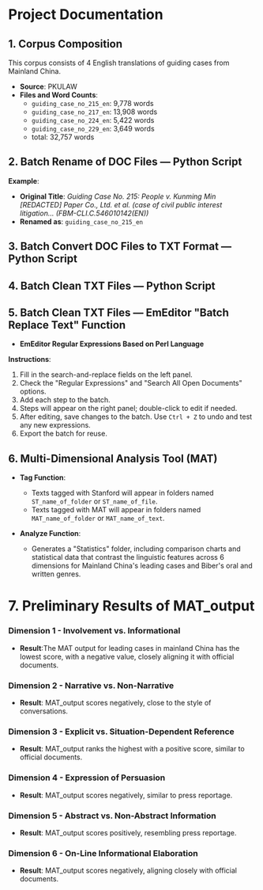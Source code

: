 # Project Documentation

## 1. Corpus Composition

This corpus consists of 4 English translations of guiding cases from Mainland China.

- **Source**: PKULAW
- **Files and Word Counts**:
  - `guiding_case_no_215_en`: 9,778 words
  - `guiding_case_no_217_en`: 13,908 words
  - `guiding_case_no_224_en`: 5,422 words
  - `guiding_case_no_229_en`: 3,649 words
  - total: 32,757 words

## 2. Batch Rename of DOC Files — Python Script

**Example**:
- **Original Title**: *Guiding Case No. 215: People v. Kunming Min [REDACTED] Paper Co., Ltd. et al. (case of civil public interest litigation... (FBM-CLI.C.546010142(EN))*
- **Renamed as**: `guiding_case_no_215_en`

## 3. Batch Convert DOC Files to TXT Format — Python Script

## 4. Batch Clean TXT Files — Python Script

## 5. Batch Clean TXT Files — EmEditor "Batch Replace Text" Function

- **EmEditor Regular Expressions Based on Perl Language**

**Instructions**:
1. Fill in the search-and-replace fields on the left panel.
2. Check the "Regular Expressions" and "Search All Open Documents" options.
3. Add each step to the batch.
4. Steps will appear on the right panel; double-click to edit if needed.
5. After editing, save changes to the batch. Use `Ctrl + Z` to undo and test any new expressions.
6. Export the batch for reuse.

## 6. Multi-Dimensional Analysis Tool (MAT)

- **Tag Function**:
  - Texts tagged with Stanford will appear in folders named `ST_name_of_folder` or `ST_name_of_file`.
  - Texts tagged with MAT will appear in folders named `MAT_name_of_folder` or `MAT_name_of_text`.

- **Analyze Function**:
  - Generates a "Statistics" folder, including comparison charts and statistical data that contrast the linguistic features across 6 dimensions for Mainland China's leading cases and Biber's oral and written genres.

# 7. Preliminary Results of MAT_output

### Dimension 1 - Involvement vs. Informational
- **Result**:The MAT output for leading cases in mainland China has the lowest score, with a negative value, closely aligning it with official documents.

### Dimension 2 - Narrative vs. Non-Narrative
- **Result**: MAT_output scores negatively, close to the style of conversations.

### Dimension 3 - Explicit vs. Situation-Dependent Reference
- **Result**: MAT_output ranks the highest with a positive score, similar to official documents.

### Dimension 4 - Expression of Persuasion
- **Result**: MAT_output scores negatively, similar to press reportage.

### Dimension 5 - Abstract vs. Non-Abstract Information
- **Result**: MAT_output scores positively, resembling press reportage.

### Dimension 6 - On-Line Informational Elaboration
- **Result**: MAT_output scores negatively, aligning closely with official documents.
